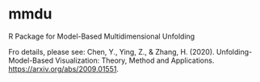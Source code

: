 # mmdu
R Package for Model-Based Multidimensional Unfolding

Fro details,  please see:
Chen, Y., Ying, Z., & Zhang, H. (2020). Unfolding-Model-Based Visualization: Theory, Method and Applications. 
https://arxiv.org/abs/2009.01551.
